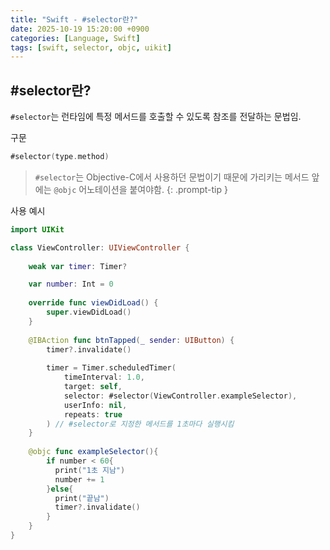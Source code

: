 ```yaml
---
title: "Swift - #selector란?"
date: 2025-10-19 15:20:00 +0900
categories: [Language, Swift]
tags: [swift, selector, objc, uikit]
---
```


## **#selector란?**
`#selector`는 런타임에 특정 메서드를 호출할 수 있도록 참조를 전달하는 문법임.

구문
```swift
#selector(type.method)
```

> `#selector`는 Objective-C에서 사용하던 문법이기 때문에 가리키는 메서드 앞에는 `@objc` 어노테이션을 붙여야함.
{: .prompt-tip }

사용 예시
```swift
import UIKit

class ViewController: UIViewController {
    
    weak var timer: Timer?

    var number: Int = 0
    
    override func viewDidLoad() {
        super.viewDidLoad()
    }
    
    @IBAction func btnTapped(_ sender: UIButton) {
        timer?.invalidate()
        
        timer = Timer.scheduledTimer(
            timeInterval: 1.0,
            target: self,
            selector: #selector(ViewController.exampleSelector),
            userInfo: nil,
            repeats: true
        ) // #selector로 지정한 메서드를 1초마다 실행시킴
    }
    
    @objc func exampleSelector(){
        if number < 60{
          print("1초 지남")
          number += 1
        }else{
          print("끝남")
          timer?.invalidate()
        }
    }
}
```